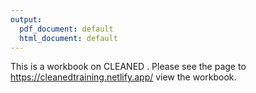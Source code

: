```yaml
---
output:
  pdf_document: default
  html_document: default
---
```

This is a workbook on CLEANED . Please see the page to  https://cleanedtraining.netlify.app/ view the workbook.

